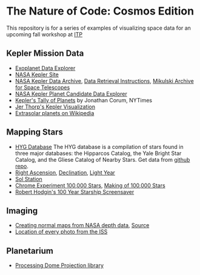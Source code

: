 The Nature of Code: Cosmos Edition
==================================

This repository is for a series of examples of visualizing space data for an upcoming fall workshop at [ITP](http://itp.nyu.edu)

Kepler Mission Data
-------------------
* [Exoplanet Data Explorer](http://exoplanets.org/)
* [NASA Kepler Site](http://kepler.nasa.gov/)
* [NASA Kepler Data Archive](http://kepler.nasa.gov/Science/ForScientists/dataarchive/), [Data Retrieval Instructions](http://keplergo.arc.nasa.gov/DataAnalysisRetrieval.shtml), [Mikulski Archive for Space Telescopes](http://archive.stsci.edu/kepler/)
* [NASA Kepler Planet Candidate Data Explorer](http://planetquest.jpl.nasa.gov/kepler)
* [Kepler's Tally of Planets](http://www.nytimes.com/interactive/science/space/keplers-tally-of-planets.html) by Jonathan Corum, NYTimes
* [Jer Thorp's Kepler Visualization](https://github.com/blprnt/Kepler-Visualization)
* [Extrasolar planets on Wikipedia](https://en.wikipedia.org/wiki/Extrasolar_planet)

Mapping Stars
-------------
* [HYG Database](http://www.astronexus.com/node/34) The HYG database is a compilation of stars found in three major databases: the Hipparcos Catalog, the Yale Bright Star Catalog, and the Gliese Catalog of Nearby Stars.  Get data from [github repo](https://github.com/astronexus).
* [Right Ascension](http://en.wikipedia.org/wiki/Right_ascension), [Declination](http://en.wikipedia.org/wiki/Declination), [Light Year](http://en.wikipedia.org/wiki/Light_year)
* [Sol Station](http://www.solstation.com/)
* [Chrome Experiment 100,000 Stars](http://workshop.chromeexperiments.com/stars/), [Making of 100,000 Stars](http://www.html5rocks.com/en/tutorials/casestudies/100000stars/)
* [Robert Hodgin's 100 Year Starship Screensaver](http://roberthodgin.com/look-up-100-year-starship-screensaver/)

Imaging
-------
* [Creating normal maps from NASA depth data](http://poniesandlight.co.uk/notes/creating_normal_maps_from_nasa_depth_data/), [Source](https://github.com/tgfrerer/normalMapper)
* [Location of every photo from the ISS](http://natronics.github.io/ISS-photo-locations/)


Planetarium
-----------
* [Processing Dome Projection library](https://github.com/codeanticode/planetarium)

